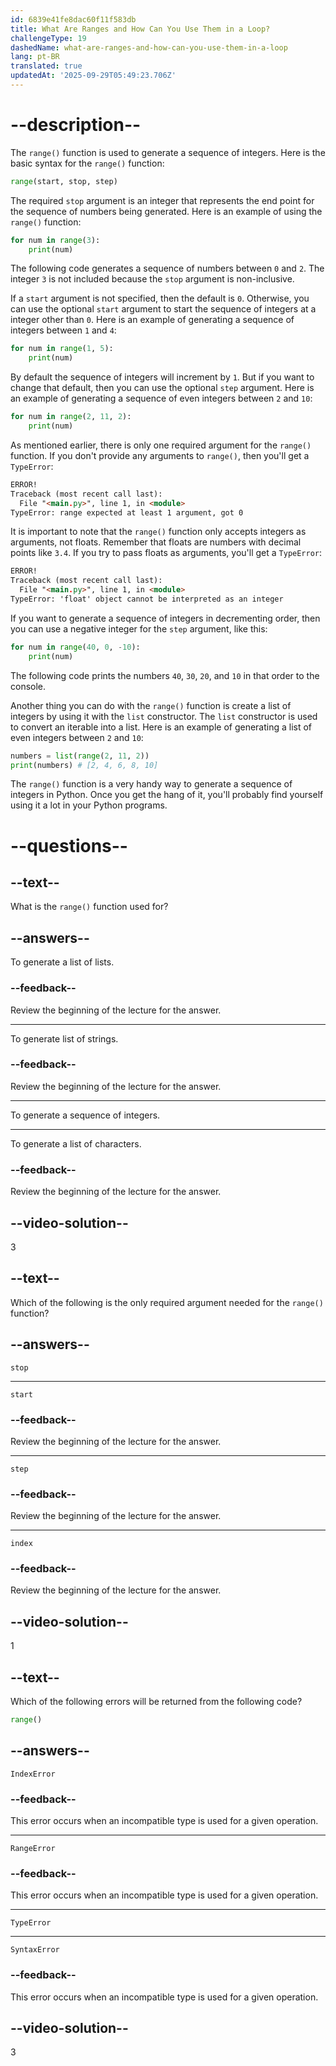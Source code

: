 ```yaml
---
id: 6839e41fe8dac60f11f583db
title: What Are Ranges and How Can You Use Them in a Loop?
challengeType: 19
dashedName: what-are-ranges-and-how-can-you-use-them-in-a-loop
lang: pt-BR
translated: true
updatedAt: '2025-09-29T05:49:23.706Z'
---
```


# --description--

The `range()` function is used to generate a sequence of integers. Here is the basic syntax for the `range()` function:

```py
range(start, stop, step)
```

The required `stop` argument is an integer that represents the end point for the sequence of numbers being generated. Here is an example of using the `range()` function:

```py
for num in range(3):
    print(num)
```

The following code generates a sequence of numbers between `0` and `2`. The integer `3` is not included because the `stop` argument is non-inclusive.

If a `start` argument is not specified, then the default is `0`. Otherwise, you can use the optional `start` argument to start the sequence of integers at a integer other than `0`. Here is an example of generating a sequence of integers between `1` and `4`:

```py
for num in range(1, 5):
    print(num)
```

By default the sequence of integers will increment by `1`. But if you want to change that default, then you can use the optional `step` argument. Here is an example of generating a sequence of even integers between `2` and `10`:

```py
for num in range(2, 11, 2):
    print(num)
```

As mentioned earlier, there is only one required argument for the `range()` function. If you don't provide any arguments to `range()`, then you'll get a `TypeError`:

```md
ERROR!
Traceback (most recent call last):
  File "<main.py>", line 1, in <module>
TypeError: range expected at least 1 argument, got 0
```

It is important to note that the `range()` function only accepts integers as arguments, not floats. Remember that floats are numbers with decimal points like `3.4`. If you try to pass floats as arguments, you'll get a `TypeError`:

```md
ERROR!
Traceback (most recent call last):
  File "<main.py>", line 1, in <module>
TypeError: 'float' object cannot be interpreted as an integer
```

If you want to generate a sequence of integers in decrementing order, then you can use a negative integer for the `step` argument, like this:

```py
for num in range(40, 0, -10):
    print(num)
```

The following code prints the numbers `40`, `30`, `20`, and `10` in that order to the console.

Another thing you can do with the `range()` function is create a list of integers by using it with the `list` constructor. The `list` constructor is used to convert an iterable into a list. Here is an example of generating a list of even integers between `2` and `10`:

```py
numbers = list(range(2, 11, 2))
print(numbers) # [2, 4, 6, 8, 10]
```

The `range()` function is a very handy way to generate a sequence of integers in Python. Once you get the hang of it, you'll probably find yourself using it a lot in your Python programs.

# --questions--

## --text--

What is the `range()` function used for?

## --answers--

To generate a list of lists.

### --feedback--

Review the beginning of the lecture for the answer.

---

To generate list of strings.

### --feedback--

Review the beginning of the lecture for the answer.

---

To generate a sequence of integers.

---

To generate a list of characters.

### --feedback--

Review the beginning of the lecture for the answer.

## --video-solution--

3

## --text--

Which of the following is the only required argument needed for the `range()` function?

## --answers--

`stop`

---

`start`

### --feedback--

Review the beginning of the lecture for the answer.

---

`step`

### --feedback--

Review the beginning of the lecture for the answer.

---

`index`

### --feedback--

Review the beginning of the lecture for the answer.

## --video-solution--

1

## --text--

Which of the following errors will be returned from the following code?

```py
range()
```

## --answers--

`IndexError`

### --feedback--

This error occurs when an incompatible type is used for a given operation.

---

`RangeError`

### --feedback--

This error occurs when an incompatible type is used for a given operation.

---

`TypeError`

---

`SyntaxError`

### --feedback--

This error occurs when an incompatible type is used for a given operation.

## --video-solution--

3
